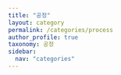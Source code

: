 ```yaml
---
title: "공정"
layout: category
permalink: /categories/process
author_profile: true
taxonomy: 공정
sidebar:
  nav: "categories"
---
```








